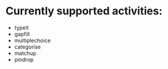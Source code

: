 <h1>Currently supported activities:</h1>
<ul>
  <li>typeit</li>
  <li>gapfill</li>
  <li>multiplechoice</li>
  <li>categorise</li>
  <li>matchup</li>
  <li>pindrop</li>
</ul>